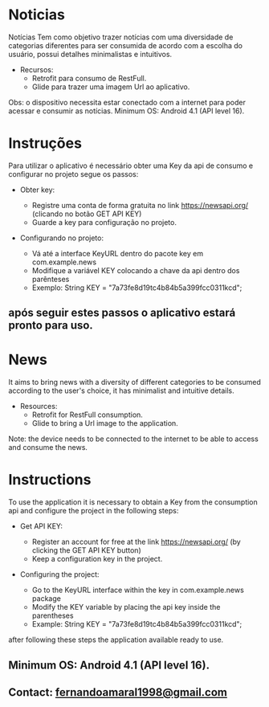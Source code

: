 # Noticias
Notícias
Tem como objetivo trazer notícias com uma diversidade de categorias diferentes para ser consumida de acordo com a escolha do usuário, possui detalhes minimalistas e intuitivos.

- Recursos:
  - Retrofit para consumo de RestFull.
  - Glide para trazer uma imagem Url ao aplicativo.

Obs: o dispositivo necessita estar conectado com a internet para poder acessar e consumir as notícias.
Minimum OS: Android 4.1 (API level 16).

# Instruções 
Para utilizar o aplicativo é necessário obter uma Key da api de consumo e configurar no projeto segue os passos:

- Obter key:
  - Registre uma conta de forma gratuita no link  https://newsapi.org/ (clicando no botão GET API KEY)
  - Guarde a key para configuração no projeto.

- Configurando no projeto:
  - Vá até a interface KeyURL dentro do pacote key  em com.example.news
  - Modifique a variável KEY colocando a chave da api dentro dos parênteses
  - Exemplo: String KEY = "7a73fe8d19tc4b84b5a399fcc0311kcd";
	
após seguir estes passos o aplicativo estará pronto para uso.	
---

# News
It aims to bring news with a diversity of different categories to be consumed according to the user's choice, it has minimalist and intuitive details.

- Resources:
  - Retrofit for RestFull consumption.
  - Glide to bring a Url image to the application.

Note: the device needs to be connected to the internet to be able to access and consume the news.

# Instructions
To use the application it is necessary to obtain a Key from the consumption api and configure the project in the following steps:

- Get API KEY:
  - Register an account for free at the link https://newsapi.org/ (by clicking the GET API KEY button)
  - Keep a configuration key in the project.

- Configuring the project:
  - Go to the KeyURL interface within the key in com.example.news package
  - Modify the KEY variable by placing the api key inside the parentheses
  - Example: String KEY = "7a73fe8d19tc4b84b5a399fcc0311kcd";

after following these steps the application available ready to use.


Minimum OS: Android 4.1 (API level 16).
--

Contact: fernandoamaral1998@gmail.com
--


